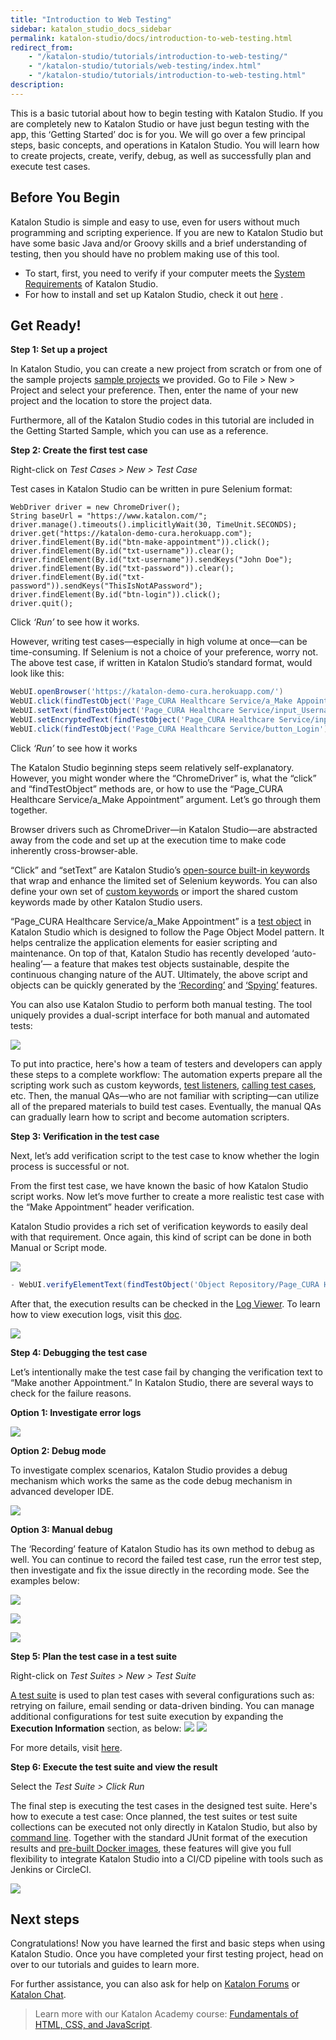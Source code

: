 ```yaml
---
title: "Introduction to Web Testing"
sidebar: katalon_studio_docs_sidebar
permalink: katalon-studio/docs/introduction-to-web-testing.html
redirect_from:
    - "/katalon-studio/tutorials/introduction-to-web-testing/"
    - "/katalon-studio/tutorials/web-testing/index.html"
    - "/katalon-studio/tutorials/introduction-to-web-testing.html"
description:
---
```

This is a basic tutorial about how to begin testing with Katalon Studio. If you are completely new to Katalon Studio or have just begun testing with the app, this ‘Getting Started’ doc is for you. We will go over a few principal steps, basic concepts, and operations in Katalon Studio. You will learn how to create projects, create, verify, debug, as well as successfully plan and execute test cases.

Before You Begin
-----

Katalon Studio is simple and easy to use, even for users without much programming and scripting experience. If you are new to Katalon Studio but have some basic Java and/or Groovy skills and a brief understanding of testing, then you should have no problem making use of this tool.

- To start, first, you need to verify if your computer meets the [System Requirements](https://docs.katalon.com/katalon-studio/docs/system-requirements.html) of Katalon Studio.
- For how to install and set up Katalon Studio, check it out [here](https://docs.katalon.com/katalon-studio/tutorials/install_setup_katalon_studio.html) .

Get Ready!
-----

**Step 1: Set up a project**

In Katalon Studio, you can create a new project from scratch or from one of the sample projects [sample projects](https://github.com/katalon-studio-samples) we provided. Go to File > New > Project and select your preference. Then, enter the name of your new project and the location to store the project data.

Furthermore, all of the Katalon Studio codes in this tutorial are included in the Getting Started Sample, which you can use as a reference.

**Step 2: Create the first test case**

Right-click on _Test Cases > New > Test Case_

Test cases in Katalon Studio can be written in pure Selenium format:

```
WebDriver driver = new ChromeDriver();
String baseUrl = "https://www.katalon.com/";
driver.manage().timeouts().implicitlyWait(30, TimeUnit.SECONDS);
driver.get("https://katalon-demo-cura.herokuapp.com");
driver.findElement(By.id("btn-make-appointment")).click();
driver.findElement(By.id("txt-username")).clear();
driver.findElement(By.id("txt-username")).sendKeys("John Doe");
driver.findElement(By.id("txt-password")).clear();
driver.findElement(By.id("txt-password")).sendKeys("ThisIsNotAPassword");
driver.findElement(By.id("btn-login")).click();
driver.quit();
```

Click _‘Run’_ to see how it works.

However, writing test cases—especially in high volume at once—can be time-consuming. If Selenium is not a choice of your preference, worry not. The above test case, if written in Katalon Studio’s standard format, would look like this:

```groovy
WebUI.openBrowser('https://katalon-demo-cura.herokuapp.com/')
WebUI.click(findTestObject('Page_CURA Healthcare Service/a_Make Appointment'))
WebUI.setText(findTestObject('Page_CURA Healthcare Service/input_Username_username'), 'John Doe')
WebUI.setEncryptedText(findTestObject('Page_CURA Healthcare Service/input_Password_password'), 'g3/DOGG74jC3Flrr3yH+3D/yKbOqqUNM')
WebUI.click(findTestObject('Page_CURA Healthcare Service/button_Login'))
```

Click _‘Run’_ to see how it works

The Katalon Studio beginning steps seem relatively self-explanatory. However, you might wonder where the “ChromeDriver” is, what the “click” and “findTestObject” methods are, or how to use the “Page_CURA Healthcare Service/a_Make Appointment” argument. Let’s go through them together.

Browser drivers such as ChromeDriver—in Katalon Studio—are abstracted away from the code and set up at the execution time to make code inherently cross-browser-able.

“Click” and “setText” are Katalon Studio’s [open-source built-in keywords](https://github.com/katalon-studio/katalon-studio-testing-framework) that wrap and enhance the limited set of Selenium keywords. You can also define your own set of [custom keywords](https://docs.katalon.com/katalon-studio/tutorials/create_custom_keyword.html) or import the shared custom keywords made by other Katalon Studio users.

“Page_CURA Healthcare Service/a_Make Appointment” is a [test object](https://docs.katalon.com/katalon-studio/docs/manage-test-object.html) in Katalon Studio which is designed to follow the Page Object Model pattern. It helps centralize the application elements for easier scripting and maintenance. On top of that, Katalon Studio has recently developed ‘auto-healing’— a feature that makes test objects sustainable, despite the continuous changing nature of the AUT.
Ultimately, the above script and objects can be quickly generated by the [‘Recording’](https://docs.katalon.com/katalon-studio/docs/record-web-utility.html) and [‘Spying’](https://docs.katalon.com/katalon-studio/docs/spy-web-utility.html) features.

You can also use Katalon Studio to perform both manual testing. The tool uniquely provides a dual-script interface for both manual and automated tests:

 ![](https://github.com/katalon-studio/docs-images/raw/master/katalon-studio/tutorials/introduction-to-web-testing/1.png)

To put into practice, here's how a team of testers and developers can apply these steps to a complete workflow: The automation experts prepare all the scripting work such as custom keywords, [test listeners](https://docs.katalon.com/katalon-studio/docs/test-listeners-test-hooks.html), [calling test cases](https://docs.katalon.com/katalon-studio/docs/call-test-case.html#call-test-case-in-manual-view), etc. Then, the manual QAs—who are not familiar with scripting—can utilize all of the prepared materials to build test cases. Eventually, the manual QAs can gradually learn how to script and become automation scripters.

**Step 3: Verification in the test case**

Next, let’s add verification script to the test case to know whether the login process is successful or not.

From the first test case, we have known the basic of how Katalon Studio script works. Now let’s move further to create a more realistic test case with the “Make Appointment” header verification.

Katalon Studio provides a rich set of verification keywords to easily deal with that requirement. Once again, this kind of script can be done in both Manual or Script mode.

 ![](https://github.com/katalon-studio/docs-images/raw/master/katalon-studio/tutorials/introduction-to-web-testing/2.png)

 ```groovy
- WebUI.verifyElementText(findTestObject('Object Repository/Page_CURA Healthcare Service/h2_Make Appointment'), 'Make Appointment', FailureHandling.STOP_ON_FAILURE)
```

After that, the execution results can be checked in the [Log Viewer](https://docs.katalon.com/katalon-studio/tutorials/viewing_execution_logs.html). To learn how to view execution logs, visit this [doc](https://docs.katalon.com/katalon-studio/tutorials/viewing_execution_logs.html).

 ![](https://github.com/katalon-studio/docs-images/raw/master/katalon-studio/tutorials/introduction-to-web-testing/3.png)

**Step 4: Debugging the test case**

Let’s intentionally make the test case fail by changing the verification text to “Make another Appointment.” In Katalon Studio, there are several ways to check for the failure reasons.

**Option 1: Investigate error logs**

 ![](https://github.com/katalon-studio/docs-images/raw/master/katalon-studio/tutorials/introduction-to-web-testing/4.png)

**Option 2: Debug mode**

To investigate complex scenarios, Katalon Studio provides a debug mechanism which works the same as the code debug mechanism in advanced developer IDE.

![](https://github.com/katalon-studio/docs-images/raw/master/katalon-studio/tutorials/introduction-to-web-testing/5.png)


**Option 3: Manual debug**

The ‘Recording’ feature of Katalon Studio has its own method to debug as well.
You can continue to record the failed test case, run the error test step, then investigate and fix the issue directly in the recording mode. See the examples below:

 ![](https://github.com/katalon-studio/docs-images/raw/master/katalon-studio/tutorials/introduction-to-web-testing/6.png)

 ![](https://github.com/katalon-studio/docs-images/raw/master/katalon-studio/tutorials/introduction-to-web-testing/77.png)

 ![](https://github.com/katalon-studio/docs-images/raw/master/katalon-studio/tutorials/introduction-to-web-testing/8.png)

**Step 5: Plan the test case in a test suite**

Right-click on _Test Suites > New > Test Suite_

[A test suite](https://docs.katalon.com/katalon-studio/docs/design-a-test-suite.html) is used to plan test cases with several configurations such as: retrying on failure, email sending or data-driven binding. You can manage additional configurations for test suite execution by expanding the **Execution Information** section, as below:
![](https://github.com/katalon-studio/docs-images/raw/master/katalon-studio/tutorials/introduction-to-web-testing/image2017-2-15-143A493A29.png)
![](https://github.com/katalon-studio/docs-images/raw/master/katalon-studio/tutorials/introduction-to-web-testing/9.png)

For more details, visit [here](https://docs.katalon.com/katalon-studio/docs/design-a-test-suite.html).

**Step 6: Execute the test suite and view the result**

Select the _Test Suite > Click Run_

The final step is executing the test cases in the designed test suite. Here's how to execute a test case: Once planned, the test suites or test suite collections can be executed not only directly in Katalon Studio, but also by [command line](https://docs.katalon.com/katalon-studio/tutorials/generate_command_line.html). Together with the standard JUnit format of the execution results and [pre-built Docker images](https://github.com/katalon-studio/docker-images), these features will give you full  flexibility to integrate Katalon Studio into a CI/CD pipeline with tools such as Jenkins or CircleCI.

![](https://github.com/katalon-studio/docs-images/raw/master/katalon-studio/tutorials/introduction-to-web-testing/10.png)

Next steps
----

Congratulations! Now you have learned the first and basic steps when using Katalon Studio. Once you have completed your first testing project, head on over to our tutorials and guides to learn more.


For further assistance, you can also ask for help on [Katalon Forums](https://forum.katalon.com/) or [Katalon Chat](https://gitter.im/katalon-studio/Lobby).

> Learn more with our Katalon Academy course: [Fundamentals of HTML, CSS, and JavaScript](https://academy.katalon.com/courses/fundamentals-html-css-javascript//?utm_source=kat_docs_web_intro&utm_medium=bottom_link&utm_campaign=academy_promotion).